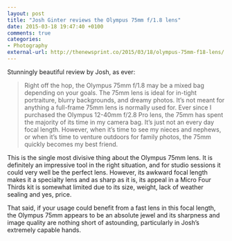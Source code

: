 ```yaml
---
layout: post
title: "Josh Ginter reviews the Olympus 75mm f/1.8 lens"
date: 2015-03-18 19:47:40 +0100
comments: true
categories: 
- Photography
external-url: http://thenewsprint.co/2015/03/18/olympus-75mm-f18-lens/
---
```


Stunningly beautiful review by Josh, as ever:

> Right off the hop, the Olympus 75mm f/1.8 may be a mixed bag depending on your goals. The 75mm lens is ideal for in-tight portraiture, blurry backgrounds, and dreamy photos. It’s not meant for anything a full-frame 75mm lens is normally used for. Ever since I purchased the Olympus 12-40mm f/2.8 Pro lens, the 75mm has spent the majority of its time in my camera bag. It’s just not an every day focal length. However, when it’s time to see my nieces and nephews, or when it’s time to venture outdoors for family photos, the 75mm quickly becomes my best friend.

This is the single most divisive thing about the Olympus 75mm lens. It is definitely an impressive tool in the right situation, and for studio sessions it could very well be the perfect lens. However, its awkward focal length makes it a specialty lens and as sharp as it is, its appeal in a Micro Four Thirds kit is somewhat limited due to its size, weight, lack of weather sealing and yes, price.

That said, if your usage could benefit from a fast lens in this focal length, the Olympus 75mm appears to be an absolute jewel and its sharpness and image quality are nothing short of astounding, particularly in Josh’s extremely capable hands.